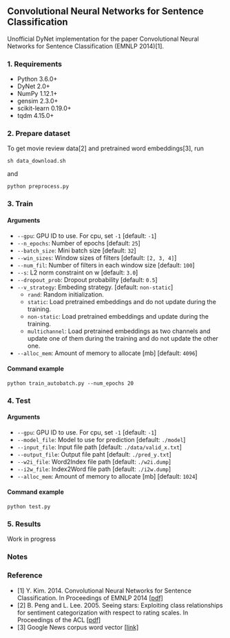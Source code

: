 ## Convolutional Neural Networks for Sentence Classification

Unofficial DyNet implementation for the paper Convolutional Neural Networks for Sentence Classification (EMNLP 2014)[1].

### 1. Requirements
- Python 3.6.0+
- DyNet 2.0+
- NumPy 1.12.1+
- gensim 2.3.0+
- scikit-learn 0.19.0+
- tqdm 4.15.0+

### 2. Prepare dataset
To get movie review data[2] and pretrained word embeddings[3], run
```
sh data_download.sh
```
and
```
python preprocess.py
```

### 3. Train
#### Arguments
- `--gpu`: GPU ID to use. For cpu, set `-1` [default: `-1`]
- `--n_epochs`: Number of epochs [default: `25`]
- `--batch_size`: Mini batch size [default: `32`]
- `--win_sizes`: Window sizes of filters [default: `[2, 3, 4]`]
- `--num_fil`: Number of filters in each window size [default: `100`]
- `--s`: L2 norm constraint on w [default: `3.0`]
- `--dropout_prob`: Dropout probability [default: `0.5`]
- `--v_strategy`: Embeding strategy. [default: `non-static`]
    - `rand`: Random initialization.
    - `static`: Load pretrained embeddings and do not update during the training.
    - `non-static`: Load pretrained embeddings and update during the training.
    - `multichannel`: Load pretrained embeddings as two channels and update one of them during the training and do not update the other one.
- `--alloc_mem`: Amount of memory to allocate [mb] [default: `4096`]

#### Command example
```
python train_autobatch.py --num_epochs 20
```

### 4. Test
#### Arguments
- `--gpu`: GPU ID to use. For cpu, set `-1` [default: `-1`]
- `--model_file`: Model to use for prediction [default: `./model`]
- `--input_file`: Input file path [default: `./data/valid_x.txt`]
- `--output_file`: Output file paht [default: `./pred_y.txt`]
- `--w2i_file`: Word2Index file path [default: `./w2i.dump`]
- `--i2w_file`: Index2Word file path [default: `./i2w.dump`]
- `--alloc_mem`: Amount of memory to allocate [mb] [default: `1024`]

#### Command example
```
python test.py
```

### 5. Results
Work in progress

### Notes

### Reference
- [1] Y. Kim. 2014. Convolutional Neural Networks for Sentence Classification. In Proceedings of EMNLP 2014 \[[pdf\]](https://arxiv.org/pdf/1408.5882.pdf)
- [2] B. Peng and L. Lee. 2005. Seeing stars: Exploiting class relationships for sentiment categorization with respect to rating scales. In Proceedings of the ACL \[[pdf\]](http://www.cs.cornell.edu/home/llee/papers/pang-lee-stars.pdf)
- [3] Google News corpus word vector \[[link\]](https://code.google.com/archive/p/word2vec/)
